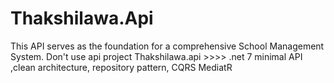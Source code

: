 # Thakshilawa.Api
This API serves as the foundation for a comprehensive School Management System. Don't use api project Thakshilawa.api >>>>
.net 7 minimal API ,clean architecture, repository pattern, CQRS MediatR
